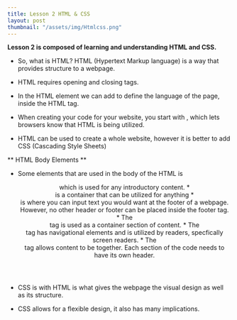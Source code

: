 ```yaml
---
title: Lesson 2 HTML & CSS
layout: post
thumbnail: "/assets/img/Htmlcss.png"
---
```


**Lesson 2 is composed of learning and understanding HTML and CSS.**

* So, what is HTML? HTML (Hypertext Markup language) is a way that provides structure to a webpage. 

* HTML requires opening and closing tags. 

* In the HTML element we can add <html lang="en"> to define the language of the page, inside the HTML tag.

* When creating your code for your website, you start with <!DOCTYPE html>, which lets browsers know that HTML is being utilized. 

* HTML can be used to create a whole website, however it is better to add CSS (Cascading Style Sheets)

**	HTML Body Elements **
	
* 	Some elements that are used in the body of the HTML is <header> which is used for any introductory content. 
							* 	<div> is a container that can be utilized for anything
							* 	<footer> is where you can input text you would want at the footer of                      a webpage. However, no other header or footer can be placed inside                      the footer tag.
							* 	The <article> tag is used as a container section of content.
							* 	The <nav> tag has navigational elements and is utilized by readers,                          specfically screen readers. 
							* 	The <section> tag allows content to be together. Each section of the                      code needs to have its own header. 
	
	
* CSS is with HTML is what gives the webpage the visual design as well as its structure. 
* CSS allows for a flexible design, it also has many implications.
